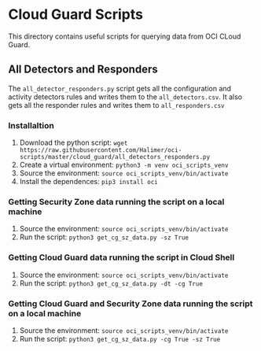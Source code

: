 # Cloud Guard Scripts
This directory contains useful scripts for querying data from OCI CLoud Guard.

## All Detectors and Responders
The `all_detector_responders.py` script gets all the configuration and activity detectors rules and writes them to the `all_detectors.csv`.  It also gets all the responder rules and writes them to `all_responders.csv`

### Installaltion 
1. Download the python script:
```wget https://raw.githubusercontent.com/Halimer/oci-scripts/master/cloud_guard/all_detectors_responders.py```
1. Create a virtual environment:
```python3 -m venv oci_scripts_venv```
1. Source the environment:
```source oci_scripts_venv/bin/activate```
1. Install the dependences:
```pip3 install oci```

### Getting Security Zone data running the script on a local machine
1. Source the environment:
```source oci_scripts_venv/bin/activate```
1. Run the script:
```python3 get_cg_sz_data.py -sz True```

### Getting Cloud Guard data running the script in Cloud Shell
1. Source the environment:
```source oci_scripts_venv/bin/activate```
1. Run the script:
```python3 get_cg_sz_data.py -dt -cg True```

### Getting Cloud Guard and Security Zone data running the script on a local machine
1. Source the environment:
```source oci_scripts_venv/bin/activate```
1. Run the script:
```python3 get_cg_sz_data.py -cg True -sz True```
